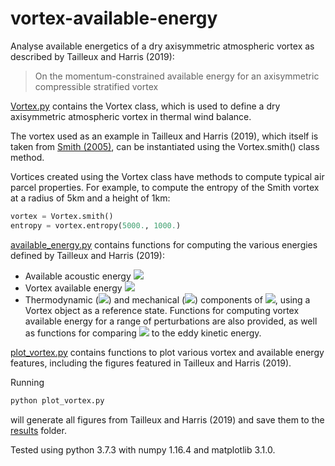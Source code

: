 # vortex-available-energy

Analyse available energetics of a dry axisymmetric atmospheric vortex as described by Tailleux and Harris (2019):
> On the momentum-constrained available energy for an axisymmetric compressible stratified vortex

[Vortex.py](src/Vortex.py) contains the Vortex class, which is used to define a dry axisymmetric atmospheric vortex in thermal wind balance.

The vortex used as an example in Tailleux and Harris (2019), which itself is taken from [Smith (2005)](http://doi.org/10.1016/J.DYNATMOCE.2005.03.003), can be instantiated using the Vortex.smith() class method.

Vortices created using the Vortex class have methods to compute typical air parcel properties. For example, to compute the entropy of the Smith vortex at a radius of 5km and a height of 1km:
```python
vortex = Vortex.smith()
entropy = vortex.entropy(5000., 1000.)
```

[available_energy.py](src/available_energy.py) contains functions for computing the various energies defined by Tailleux and Harris (2019):
* Available acoustic energy <img src="https://render.githubusercontent.com/render/math?math=\Pi_1">
* Vortex available energy <img src="https://render.githubusercontent.com/render/math?math=A_e">
* Thermodynamic (<img src="https://render.githubusercontent.com/render/math?math=\Pi_e">) and mechanical (<img src="https://render.githubusercontent.com/render/math?math=\Pi_k">) components of <img src="https://render.githubusercontent.com/render/math?math=A_e">,
using a Vortex object as a reference state. Functions for computing vortex available energy for a range of perturbations are also provided, as well as functions for comparing <img src="https://render.githubusercontent.com/render/math?math=\Pi_k"> to the eddy kinetic energy.

[plot_vortex.py](src/plot_vortex.py) contains functions to plot various vortex and available energy features, including the figures featured in Tailleux and Harris (2019).

Running
```bash
python plot_vortex.py
```
will generate all figures from Tailleux and Harris (2019) and save them to the [results](results) folder.

Tested using python 3.7.3 with numpy 1.16.4 and matplotlib 3.1.0.
